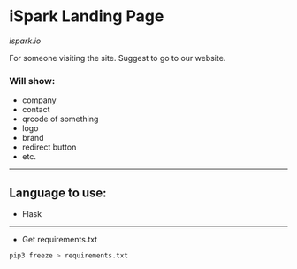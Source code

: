 # iSpark Landing Page
*ispark.io*

For someone visiting the site. Suggest to go to our website.

### Will show:
- company
- contact
- qrcode of something
- logo
- brand
- redirect button
- etc.

---

## Language to use:
- Flask

---

- Get requirements.txt
```bash
pip3 freeze > requirements.txt
```